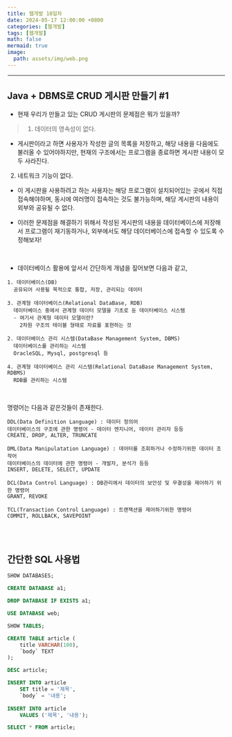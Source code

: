 ```yaml
---
title: 웹개발 10일차
date: 2024-05-17 12:00:00 +0800
categories: [웹개발]
tags: [웹개발]
math: false
mermaid: true
image:
  path: assets/img/web.png
---
```


<hr style="border:1px solid white">

## Java + DBMS로 CRUD 게시판 만들기 #1
- 현재 우리가 만들고 있는 CRUD 게시판의 문제점은 뭐가 있을까?

> 1. 데이터의 영속성이 없다. 
  - 게시판이라고 하면 사용자가 작성한 글의 목록을 저장하고, 해당 내용을 다음에도 불러올 수 있어야하지만, 현재의 구조에서는 프로그램을 종료하면 게시판 내용이 모두 사라진다.
2. 네트워크 기능이 없다.
  - 이 게시판을 사용하려고 하는 사용자는 해당 프로그램이 설치되어있는 곳에서 직접 접속해야하며, 동시에 여러명이 접속하는 것도 불가능하며, 해당 게시판의 내용이 외부와 공유될 수 없다.

- 이러한 문제점을 해결하기 위해서 작성된 게시판의 내용을 데이터베이스에 저장해서 프로그램이 재기동하거나, 외부에서도 해당 데이터베이스에 접속할 수 있도록 수정해보자!
    
<br/>

- 데이터베이스 활용에 앞서서 간단하게 개념을 짚어보면 다음과 같고,

```
1. 데이터베이스(DB)
  공유되어 사용될 목적으로 통합, 저장, 관리되는 데이터

3. 관계형 데이터베이스(Relational DataBase, RDB)
  데이터베이스 중에서 관계형 데이터 모델을 기초로 둔 데이터베이스 시스템
  - 여기서 관계형 데이터 모델이란?
    2차원 구조의 테이블 형태로 자료를 표현하는 것

2. 데이터베이스 관리 시스템(DataBase Management System, DBMS)
  데이터베이스를 관리하는 시스템
  OracleSQL, Mysql, postgresql 등

4. 관계형 데이터베이스 관리 시스템(Relational DataBase Management System, RDBMS)
  RDB를 관리하는 시스템
```

<br/>

명령어는 다음과 같은것들이 존재한다.

```
DDL(Data Definition Language) : 데이터 정의어
데이터베이스의 구조에 관한 명령어 - 데이터 엔지니어, 데이터 관리자 등등
CREATE, DROP, ALTER, TRUNCATE

DML(Data Manipulatation Language) : 데어터를 조회하거나 수정하기위한 데이터 조작어
데이터베이스의 데이터에 관한 명령어 - 개발자, 분석가 등등
INSERT, DELETE, SELECT, UPDATE

DCL(Data Control Language) : DB관리에서 데이터의 보안성 및 무결성을 제어하기 위한 명령어
GRANT, REVOKE

TCL(Transaction Control Language) : 트랜잭션을 제어하기위한 명령어
COMMIT, ROLLBACK, SAVEPOINT
```

<br/><br/>

## 간단한 SQL 사용법

```sql
SHOW DATABASES;

CREATE DATABASE a1;

DROP DATABASE IF EXISTS a1;

USE DATABASE web;

SHOW TABLES;

CREATE TABLE article (
    title VARCHAR(100),
    `body` TEXT
);

DESC article;

INSERT INTO article
    SET title = '제목',
    `body` = '내용';
    
INSERT INTO article
	VALUES ('제목', '내용');

SELECT * FROM article;
```